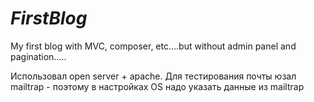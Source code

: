 # _FirstBlog_
My first blog with MVC, composer, etc....but without admin panel and pagination.....


Использовал open server + apache. Для тестирования почты юзал mailtrap - поэтому в настройках OS надо указать данные из mailtrap

